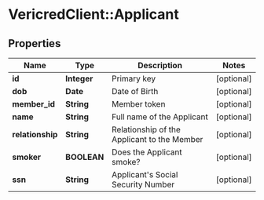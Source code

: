 # VericredClient::Applicant

## Properties
Name | Type | Description | Notes
------------ | ------------- | ------------- | -------------
**id** | **Integer** | Primary key | [optional] 
**dob** | **Date** | Date of Birth | [optional] 
**member_id** | **String** | Member token | [optional] 
**name** | **String** | Full name of the Applicant | [optional] 
**relationship** | **String** | Relationship of the Applicant to the Member | [optional] 
**smoker** | **BOOLEAN** | Does the Applicant smoke? | [optional] 
**ssn** | **String** | Applicant&#39;s Social Security Number | [optional] 


